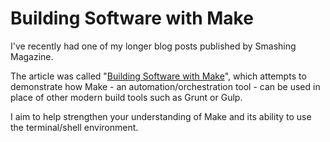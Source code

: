 # Building Software with Make

I've recently had one of my longer blog posts published by Smashing Magazine. 

The article was called "[Building Software with Make](http://www.smashingmagazine.com/2015/10/building-web-applications-with-make/)", which attempts to demonstrate how Make - an automation/orchestration tool - can be used in place of other modern build tools such as Grunt or Gulp.

I aim to help strengthen your understanding of Make and its ability to use the terminal/shell environment.
